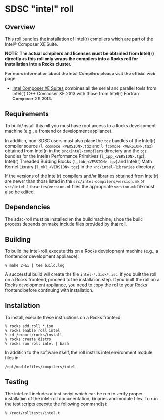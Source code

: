 # SDSC "intel" roll

## Overview

This roll bundles the installation of Intel(r) compilers which are part of the
Intel® Composer XE Suite.

**NOTE: The actual compilers and licenses must be obtained from Intel(r)
directly as this roll only wraps the compilers into a Rocks roll for
installation into a Rocks cluster.**

For more information about the Intel Compilers please visit the official web
page:

- <a href="http://software.intel.com/en-us/intel-composer-xe"
target="_blank">Intel Composer XE Suites</a> combines all the serial and
parallel tools from Intel(r) C++ Composer XE 2013 with those from Intel(r)
Fortran Composer XE 2013.


## Requirements

To build/install this roll you must have root access to a Rocks development
machine (e.g., a frontend or development appliance).

In addition, non-SDSC users must also place the `tgz` bundles of the Intel(r)
compiler source (`l_ccompxe_<VERSION>.tgz` and `l_fcompxe_<VERSION>.tgz`)
obtained from Intel(r) in the `src/intel-compilers` directory and the `tgz`
bundles for the Intel(r) Performance Primitives (`l_ipp_<VERSION>.tgz`),
Intel(r) Threaded Building Blocks (`l_tbb_<VERSION>.tgz`) and Intel(r) Math
Kernel Library (`l_mkl_<VERSION>.tgz`) in the `src/intel-libraries` directory.

If the versions of the Intel(r) compilers and/or libraries obtained from
Intel(r) are newer than those listed in the `src/intel-compilers/version.mk` or
`src/intel-libraries/version.mk` files the appropriate `version.mk` file must
also be edited.


## Dependencies

The sdsc-roll must be installed on the build machine, since the build process
depends on make include files provided by that roll.


## Building

To build the intel-roll, execute this on a Rocks development
machine (e.g., a frontend or development appliance):

```shell
% make 2>&1 | tee build.log
```

A successful build will create the file `intel-*.disk*.iso`.  If you built the
roll on a Rocks frontend, proceed to the installation step. If you built the
roll on a Rocks development appliance, you need to copy the roll to your Rocks
frontend before continuing with installation.


## Installation

To install, execute these instructions on a Rocks frontend:

```shell
% rocks add roll *.iso
% rocks enable roll intel
% cd /export/rocks/install
% rocks create distro
% rocks run roll intel | bash
```

In addition to the software itself, the roll installs intel environment
module files in:

```shell
/opt/modulefiles/compilers/intel
```


## Testing

The intel-roll includes a test script which can be run to verify proper
installation of the intel-roll documentation, binaries and module files. To
run the test scripts execute the following command(s):

```shell
% /root/rolltests/intel.t 
```
